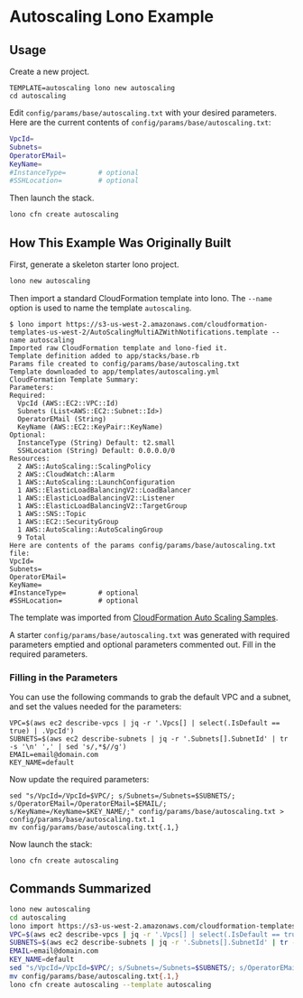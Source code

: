 # Autoscaling Lono Example

## Usage

Create a new project.

```
TEMPLATE=autoscaling lono new autoscaling
cd autoscaling
```

Edit `config/params/base/autoscaling.txt` with your desired parameters.  Here are the current contents of `config/params/base/autoscaling.txt`:

```sh
VpcId=
Subnets=
OperatorEMail=
KeyName=
#InstanceType=        # optional
#SSHLocation=         # optional
```


Then launch the stack.

```sh
lono cfn create autoscaling
```

## How This Example Was Originally Built

First, generate a skeleton starter lono project.

```sh
lono new autoscaling
```

Then import a standard CloudFormation template into lono. The `--name` option is used to name the template `autoscaling`.

```
$ lono import https://s3-us-west-2.amazonaws.com/cloudformation-templates-us-west-2/AutoScalingMultiAZWithNotifications.template --name autoscaling
Imported raw CloudFormation template and lono-fied it.
Template definition added to app/stacks/base.rb
Params file created to config/params/base/autoscaling.txt
Template downloaded to app/templates/autoscaling.yml
CloudFormation Template Summary:
Parameters:
Required:
  VpcId (AWS::EC2::VPC::Id)
  Subnets (List<AWS::EC2::Subnet::Id>)
  OperatorEMail (String)
  KeyName (AWS::EC2::KeyPair::KeyName)
Optional:
  InstanceType (String) Default: t2.small
  SSHLocation (String) Default: 0.0.0.0/0
Resources:
  2 AWS::AutoScaling::ScalingPolicy
  2 AWS::CloudWatch::Alarm
  1 AWS::AutoScaling::LaunchConfiguration
  1 AWS::ElasticLoadBalancingV2::LoadBalancer
  1 AWS::ElasticLoadBalancingV2::Listener
  1 AWS::ElasticLoadBalancingV2::TargetGroup
  1 AWS::SNS::Topic
  1 AWS::EC2::SecurityGroup
  1 AWS::AutoScaling::AutoScalingGroup
  9 Total
Here are contents of the params config/params/base/autoscaling.txt file:
VpcId=
Subnets=
OperatorEMail=
KeyName=
#InstanceType=        # optional
#SSHLocation=         # optional
```

The template was imported from [CloudFormation Auto Scaling Samples](https://docs.aws.amazon.com/AWSCloudFormation/latest/UserGuide/sample-templates-services-us-west-2.html#w2ab2c23c48c13b7).

A starter `config/params/base/autoscaling.txt` was generated with required parameters emptied and optional parameters commented out.  Fill in the required parameters.

### Filling in the Parameters

You can use the following commands to grab the default VPC and a subnet, and set the values needed for the parameters:

```
VPC=$(aws ec2 describe-vpcs | jq -r '.Vpcs[] | select(.IsDefault == true) | .VpcId')
SUBNETS=$(aws ec2 describe-subnets | jq -r '.Subnets[].SubnetId' | tr -s '\n' ',' | sed 's/,*$//g')
EMAIL=email@domain.com
KEY_NAME=default
```

Now update the required parameters:

```
sed "s/VpcId=/VpcId=$VPC/; s/Subnets=/Subnets=$SUBNETS/; s/OperatorEMail=/OperatorEMail=$EMAIL/; s/KeyName=/KeyName=$KEY_NAME/;" config/params/base/autoscaling.txt > config/params/base/autoscaling.txt.1
mv config/params/base/autoscaling.txt{.1,}
```

Now launch the stack:

```
lono cfn create autoscaling
```

## Commands Summarized

```sh
lono new autoscaling
cd autoscaling
lono import https://s3-us-west-2.amazonaws.com/cloudformation-templates-us-west-2/AutoScalingMultiAZWithNotifications.template --name autoscaling
VPC=$(aws ec2 describe-vpcs | jq -r '.Vpcs[] | select(.IsDefault == true) | .VpcId')
SUBNETS=$(aws ec2 describe-subnets | jq -r '.Subnets[].SubnetId' | tr -s '\n' ',' | sed 's/,*$//g')
EMAIL=email@domain.com
KEY_NAME=default
sed "s/VpcId=/VpcId=$VPC/; s/Subnets=/Subnets=$SUBNETS/; s/OperatorEMail=/OperatorEMail=$EMAIL/; s/KeyName=/KeyName=$KEY_NAME/;" config/params/base/autoscaling.txt > config/params/base/autoscaling.txt.1
mv config/params/base/autoscaling.txt{.1,}
lono cfn create autoscaling --template autoscaling
```
